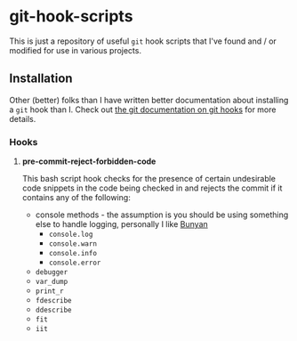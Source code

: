 # git-hook-scripts

This is just a repository of useful `git` hook scripts that I've found and / or modified for use in various projects.

## Installation
Other (better) folks than I have written better documentation about installing a `git` hook than I.  Check out [the git documentation on git hooks](https://git-scm.com/book/en/v2/Customizing-Git-Git-Hooks) for more details.

### Hooks
1. **pre-commit-reject-forbidden-code**

   This bash script hook checks for the presence of certain undesirable code snippets in the code being checked in and
   rejects the commit if it contains any of the following:
   * console methods - the assumption is you should be using something else to handle logging,
     personally I like  [Bunyan](https://www.npmjs.com/package/bunyan "Bunyan npm page")
     * `console.log`
     * `console.warn`
     * `console.info`
     * `console.error`
   * `debugger`
   * `var_dump`
   * `print_r`
   * `fdescribe`
   * `ddescribe`
   * `fit`
   * `iit`